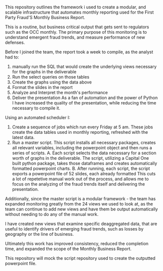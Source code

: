 This repository outlines the framework i used to create a modular, and scalable infrastructure that automates monthly reporting used for the First Party Fraud'S Monthly Business Report.

This is a routine, but business critical output that gets sent to regulators such as the OCC monthly. The primary purpose of this monitoring is to understand emergent fraud trends, and measure performance of new defenses.

Before I joined the team, the report took a week to compile, as the analyst had to:

1. manually run the SQL that would create the underlying views necessary for the graphs in the deliverable
2. Run the select queries on those tables
3. Create the graphs using the data above
4. Format the slides in the report
5. Analyze and Interpret the month's performance
6. Deliver the presentation
As a fan of automation and the power of Python I have increased the quality of the presentation, while reducing the time necessary to compile it.

Using an automated scheduler I:

1. Create a sequence of jobs which run every Friday at 5 am. These jobs create the data tables used in monthly reporting, refreshed with the latest data.
2. Run a master script. This script installs all necessary packages, creates all relevant variables, including the powerpoint object and then
runs a series of scripts.
    A. Each script selects the data necessary for a section worth of graphs in the deliverable. The script, utilizing a Capital One built python package, takes those
dataframes and creates automatically formatted powerpoint charts. 
    B. After running, each script, the script exports a powerpoint file of 52 slides, each already formatted
This cuts a lot of repetetive manual work out of the process, and allows me to focus on the analyzing of the fraud trends itself and delivering the presentation.

Additionally, since the master script is a modular framework - the team has expanded monitoring greatly from the 24 views we used to look at, as the team can continue to add new views and have them be output automatically without needing to do any of the manual work.

I have created new views that examine specific deaggregated data, that are useful to identify drivers of emerging fraud trends, such as losses by geography or the line of business.

Ultimately this work has improved consistency, reduced the completion time, and expanded the scope of the Monthly Business Report.

This repository will mock the script repository used to create the outputted powerpoint file.

